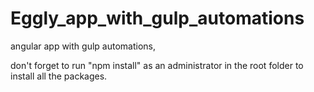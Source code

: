 # Eggly_app_with_gulp_automations
angular app with gulp automations,

don't forget to run "npm install" as an administrator in the root folder to install all the packages.